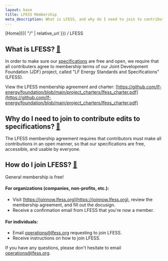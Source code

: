 ```yaml
---
layout: base
title: LFESS Membership
meta_description: What is LFESS, and why do I need to join to contribute edits to specifications?
---
```

[Home]({{ "/" | relative_url }}) / LFESS


## What is LFESS? <a id="what-is-lfess" href="#what-is-lfess" class="permalink">🔗</a>

In order to make sure our [specifications](https://connectivity.carbondataspec.org/specs) are free and open, we require that all contributers agree to membership terms of our Joint Development Foundation (JDF) project, called "LF Energy Standards and Specifications" (LFESS).

View the LFESS membership agreement and charter: [https://github.com/lf-energy/foundation/blob/main/project_charters/lfess_charter.pdf](https://github.com/lf-energy/foundation/blob/main/project_charters/lfess_charter.pdf)

## Why do I need to join to contribute edits to specifications? <a id="why-join" href="#why-join" class="permalink">🔗</a>

The LFESS membership agreement requires that contributors must make all contributions in an open manner, so that our specifications are free, accessible, and usable by everyone.

## How do I join LFESS? <a id="join" href="#join" class="permalink">🔗</a>

General membership is free!

#### For organizations (companies, non-profits, etc.):
* Visit [https://joinnow.lfess.org](https://joinnow.lfess.org), review the membership agreement, and fill out the docusign.
* Receive a confirmation email from LFESS that you're now a member.

#### For individuals:
* Email [operations@lfess.org](mailto:operations@lfess.org) requesting to join LFESS.
* Receive instructions on how to join LFESS.

If you have any questions, please don't hesitate to email [operations@lfess.org](mailto:operations@lfess.org).

